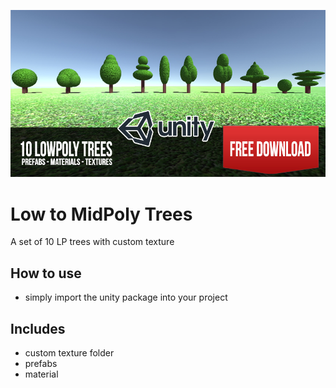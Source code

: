 ![cover](https://raw.githubusercontent.com/cssmfc/unity/master/resources/u3_lp10trees/unity_lowpoly_10Trees.jpg)

# Low to MidPoly Trees #
A set of 10 LP trees with custom texture

## How to use ##
- simply import the unity package into your project

## Includes ##
- custom texture folder
- prefabs
- material